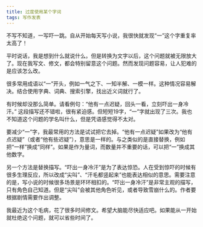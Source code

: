 ```yaml
---
title: 过度使用某个字词
tags: 写作发表
---
```



不写不知道，一写吓一跳。自从开始每天写小说，我很快就发现“一”这个字重复率太高了！

平时说话，我是想到什么就说什么。但是转换为文字以后，这个问题就被无限放大了。现在我写文、修文，都会特别留意这个问题。然而发现问题容易，让人犯难的是应该怎么改。
<!--more-->

很多常用成语以“一”开头，例如一气之下、一知半解、一模一样。这种情况容易解决。结合使用字典、词典、搜索引擎，找出近义词就行了。

有时候却没那么简单。请看例句：“他有一点迟疑，回头一看，立刻吓出一身冷汗。” 这段描写还不错啦，很有紧迫感。但短短19字，“一”字就出现了三次。我也不知道这个问题的学名叫什么，但是凭语感觉得不太对。

要减少“一”字，我最常用的方法是试试把它去掉。“他有一点迟疑”如果改为“他有点迟疑”（或者“他有些迟疑”），意思是一样的。与之类似的是直接替换，例如把“一样”换成“同样”。如果是作为量词，而数量并不重要的话，可以把“一”换成其他数字。

另一个方法是替换描写。“吓出一身冷汗”是为了表达惊恐。人在受到惊吓的时候有很多生理反应，所以改成“尖叫”、“汗毛都竖起来”也能表达相似的意思。需要注意的是，写小说的时候很多场景是环环相扣的。“吓出一身冷汗”是非常主观的描写，只有角色自己知道。但是“尖叫”会被其他角色听见，或者导致雪崩什么的。作者要根据剧情需要作出调整。

我最近为这个毛病，花了很多时间修文。希望大脑能尽快适应吧。如果能从一开始就杜绝这个问题，就可以省些时间了。
